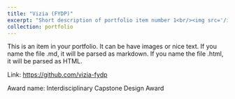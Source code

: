```yaml
---
title: "Vizia (FYDP)"
excerpt: "Short description of portfolio item number 1<br/><img src='/images/projects/vizia_pipeline.png' style='width:300px;height:200px;'>"
collection: portfolio
---
```


This is an item in your portfolio. It can be have images or nice text. If you name the file .md, it will be parsed as markdown. If you name the file .html, it will be parsed as HTML. 

Link: https://github.com/vizia-fydp

Award name: Interdisciplinary Capstone Design Award
